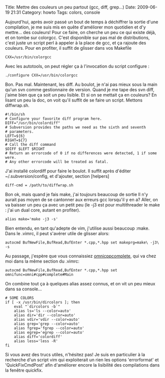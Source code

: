 Title: Mettre des couleurs un peu partout (gcc, diff, grep...)
Date: 2009-06-19 21:31
Category: howto
Tags: colors, console

Aujourd'hui, après avoir passé un bout de temps à déchiffrer la
sortie d'une compilation, je me suis mis en quête d'améliorer mon
quotidien et d'y mettre... des couleurs! Pour ce faire, on cherche
un peu ce qui existe déjà, et on tombe sur colorgcc. C'est
disponible sur pas mal de distributions, c'est juste un script perl
à appeler à la place de gcc, et ça rajoute des couleurs. Pour en
profiter, il suffit de glisser dans vos Makefile

    CXX=/usr/bin/colorgcc

Avec les autotools, on peut régler ça à l'invocation du script
configure :

    ./configure CXX=/usr/bin/colorgcc

Bon. Pas mal. Maintenant, les diff. Au boulot, je n'ai pas mieux
sous la main qu'un svn comme gestionnaire de version. Quand je me
tape des svn diff, j'aime bien que ça soit un peu lisible. Et si on
se mettait ça en couleurs? En lisant un peu la doc, on voit qu'il
suffit de se faire un script. Mettons diffwrap.sh.

    #!/bin/sh
    # Configure your favorite diff program here.
    DIFF="/usr/bin/colordiff"
    # Subversion provides the paths we need as the sixth and seventh
    # parameters.
    LEFT=${6}
    RIGHT=${7}
    # Call the diff command
    $DIFF $LEFT $RIGHT
    # Return an errorcode of 0 if no differences were detected, 1 if some were.
    # Any other errorcode will be treated as fatal.

J'ai installé colordiff pour faire le boulot. Il suffit après
d'éditer \~/.subversion/config, et d'ajouter, section [helpers]

    diff-cmd = /path/to/diffwrap.sh

Bon ok, mais quand je fais make, j'ai toujours beaucoup de sortie
Il n'y aurait pas moyen de se cantonner aux erreurs gcc lorsqu'il y
en a? Aller, on va baisser un peu ça avec un petit peu (le -j3 est
pour multithreader le make : j'ai un dual core, autant en
profiter).

    alias make='make -j3 -s'

Bien entendu, en tant qu'adepte de vim, j'utilise aussi beaucoup
:make. Dans le .vimrc, il peut s'avérer utile de glisser alors:

    autocmd BufNewFile,BufRead,BufEnter *.cpp,*.hpp set makeprg=make\ -j3\ -s

Au passage, j'espère que vous connaissiez
[omnicppcomplete](http://www.vim.org/scripts/script.php?script_id=1520),
qui va chez moi dans la même section du .vimrc:

    autocmd BufNewFile,BufRead,BufEnter *.cpp,*.hpp set omnifunc=omni#cpp#complete#Main

On combine tout ça à quelques alias assez connus, et on vit un peu
mieux dans sa console...

    # SOME COLORS
    if [ -x /usr/bin/dircolors ]; then
        eval "`dircolors -b`"
        alias ls='ls --color=auto'
        alias dir='dir --color=auto'
        alias vdir='vdir --color=auto'
        alias grep='grep --color=auto'
        alias fgrep='fgrep --color=auto'
        alias egrep='egrep --color=auto'
        alias diff='colordiff'
        alias less='less -R'
    fi

Si vous avez des trucs utiles, n'hésitez pas! Je suis en
particulier à la recherche d'un script vim qui exploiterait un rien
les options 'errorformat' et 'QuickFixCmdPost' afin d'améliorer
encore la lisibilité des compilations dans la fenêtre quickfix.
